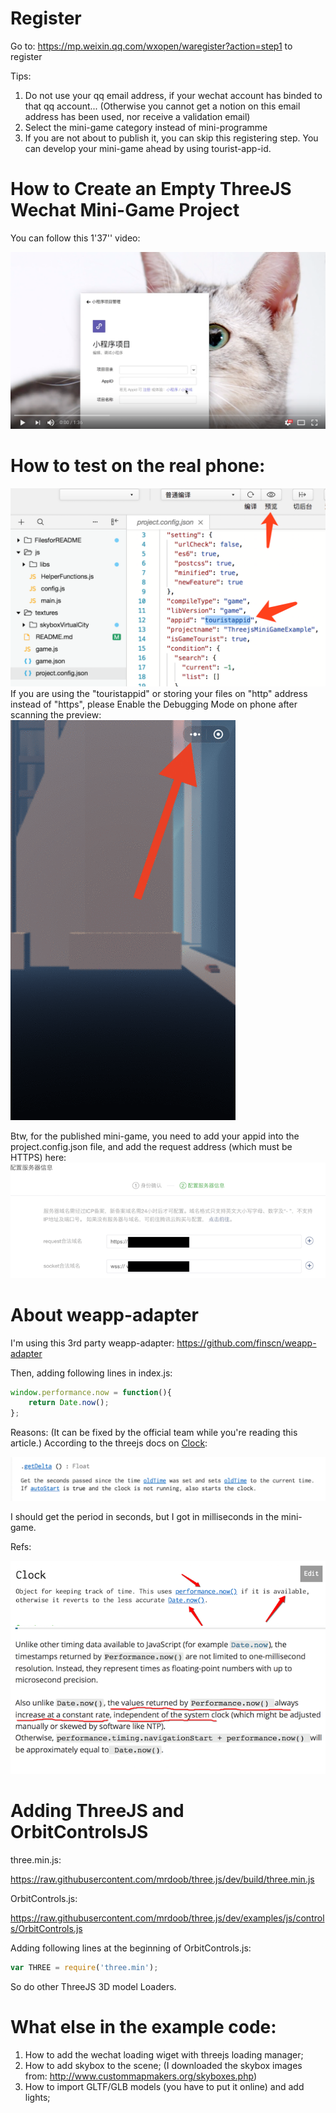 # Register
Go to: https://mp.weixin.qq.com/wxopen/waregister?action=step1 to register

Tips:

1. Do not use your qq email address, if your wechat account has binded to that qq account... (Otherwise you cannot get a notion on this email address has been used, nor receive a validation email)
2. Select the mini-game category instead of mini-programme
3. If you are not about to publish it, you can skip this registering step. You can develop your mini-game ahead by using tourist-app-id.

# How to Create an Empty ThreeJS Wechat Mini-Game Project
You can follow this 1'37'' video:

[![How to create an empty threejs wechat minigame project](https://raw.githubusercontent.com/yuen33/ThreejsMiniGameExample/master/FilesforREADME/ytscrnsht.png)](https://youtu.be/FZxf3Z_QUeg)

# How to test on the real phone:
<img alt="touristappid" src="FilesforREADME/touristappid.png">
If you are using the "touristappid" or storing your files on "http" address instead of "https", please Enable the Debugging Mode on phone after scanning the preview:
<img alt="enableDebugging" src="FilesforREADME/enableDebugging.gif">

Btw, for the published mini-game, you need to add your appid into the project.config.json file, and add the request address (which must be HTTPS) here:
<img alt="https" src="FilesforREADME/https.png">


# About weapp-adapter
I'm using this 3rd party weapp-adapter: https://github.com/finscn/weapp-adapter

Then, adding following lines in index.js:

```javascript
window.performance.now = function(){
    return Date.now();
};
```

Reasons: (It can be fixed by the official team while you're reading this article.)
According to the threejs docs on [Clock](https://threejs.org/docs/#api/core/Clock):

<img alt="threejs docs Clock getDelta" src="FilesforREADME/threejsClockGetDelta.png">

I should get the period in seconds, but I got in milliseconds in the mini-game.

Refs:

<img alt="threejs docs on Clock" src="FilesforREADME/threejsClockDoc.png"><img alt="performance" src="FilesforREADME/performance.png">

# Adding ThreeJS and OrbitControlsJS
three.min.js:

https://raw.githubusercontent.com/mrdoob/three.js/dev/build/three.min.js

OrbitControls.js:

https://raw.githubusercontent.com/mrdoob/three.js/dev/examples/js/controls/OrbitControls.js

Adding following lines at the beginning of OrbitControls.js:

```javascript
var THREE = require('three.min');
```

So do other ThreeJS 3D model Loaders.

# What else in the example code:
1. How to add the wechat loading wiget with threejs loading manager;
2. How to add skybox to the scene; (I downloaded the skybox images from: http://www.custommapmakers.org/skyboxes.php)
3. How to import GLTF/GLB models (you have to put it online) and add lights;











